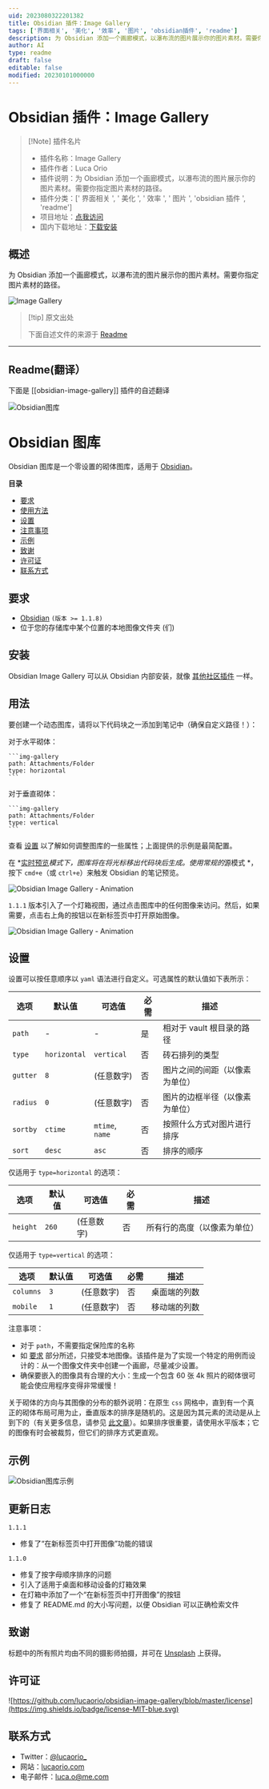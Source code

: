 ```yaml
---
uid: 2023080322201382
title: Obsidian 插件：Image Gallery
tags: ['界面相关', '美化', '效率', '图片', 'obsidian插件', 'readme']
description: 为 Obsidian 添加一个画廊模式，以瀑布流的图片展示你的图片素材。需要你指定图片素材的路径。
author: AI
type: readme
draft: false
editable: false
modified: 20230101000000
---
```


# Obsidian 插件：Image Gallery

> [!Note] 插件名片
> - 插件名称：Image Gallery
> - 插件作者：Luca Orio
> - 插件说明：为 Obsidian 添加一个画廊模式，以瀑布流的图片展示你的图片素材。需要你指定图片素材的路径。
> - 插件分类：[' 界面相关 ', ' 美化 ', ' 效率 ', ' 图片 ', 'obsidian 插件 ', 'readme']
> - 项目地址：[点我访问](https://github.com/lucaorio/obsidian-image-gallery)
> - 国内下载地址：[下载安装](https://pkmer.cn/products/plugin/pluginMarket/?obsidian-image-gallery)

## 概述

为 Obsidian 添加一个画廊模式，以瀑布流的图片展示你的图片素材。需要你指定图片素材的路径。

![Image Gallery](https://cdn.pkmer.cn/covers/obsidian-image-gallery.png!pkmer)

> [!tip] 原文出处
>
>下面自述文件的来源于 [Readme](https://ghproxy.net/https://raw.githubusercontent.com/lucaorio/obsidian-image-gallery/main/README.md)
>

---

## Readme(翻译）

下面是 [[obsidian-image-gallery]] 插件的自述翻译

![Obsidian图库](assets/obsidian-image-gallery-header.jpg)

# Obsidian 图库

Obsidian 图库是一个零设置的砌体图库，适用于 [Obsidian](https://obsidian.md/)。

**目录**

- [要求](#requirements)
- [使用方法](#usage)
- [设置](#settings)
- [注意事项](#notes)
- [示例](#examples)
- [致谢](#acknowledgments)
- [许可证](#license)
- [联系方式](#contacts)

## 要求

- [Obsidian](https://obsidian.md/) `(版本 >= 1.1.8)`
- 位于您的存储库中某个位置的本地图像文件夹 (们)

## 安装

Obsidian Image Gallery 可以从 Obsidian 内部安装，就像 [其他社区插件](https://help.obsidian.md/Advanced+topics/Community+plugins#Discover+and+install+community+plugins) 一样。

## 用法

要创建一个动态图库，请将以下代码块之一添加到笔记中（确保自定义路径！）：

对于水平砌体：

````
```img-gallery
path: Attachments/Folder
type: horizontal
```
````

对于垂直砌体：

````
```img-gallery
path: Attachments/Folder
type: vertical
```
````

查看 [设置](#settings) 以了解如何调整图库的一些属性；上面提供的示例是最简配置。

在 *[实时预览](https://help.obsidian.md/Live+preview+update)*模式下，图库将在将光标移出代码块后生成。使用常规的*源模式 *，按下 `cmd+e`（或 `ctrl+e`）来触发 Obsidian 的笔记预览。

![Obsidian Image Gallery - Animation](assets/obsidian-image-gallery.gif)

`1.1.1` 版本引入了一个灯箱视图，通过点击图库中的任何图像来访问。然后，如果需要，点击右上角的按钮以在新标签页中打开原始图像。

![Obsidian Image Gallery - Animation](assets/obsidian-image-gallery-lightbox.jpg)

## 设置

设置可以按任意顺序以 `yaml` 语法进行自定义。可选属性的默认值如下表所示：

| 选项     | 默认值        | 可选值           | 必需    | 描述                                 |
| -------- | ------------ | --------------- | -------- | -------------------------------------- |
| `path`   | -            | -               | 是       | 相对于 vault 根目录的路径               |
| `type`   | `horizontal` | `vertical`      | 否       | 砖石排列的类型                        |
| `gutter` | `8`          | (任意数字)      | 否       | 图片之间的间距（以像素为单位）         |
| `radius` | `0`          | (任意数字)      | 否       | 图片的边框半径（以像素为单位）         |
| `sortby` | `ctime`      | `mtime`, `name` | 否       | 按照什么方式对图片进行排序             |
| `sort`   | `desc`       | `asc`           | 否       | 排序的顺序                            |

仅适用于 `type=horizontal` 的选项：

| 选项     | 默认值 | 可选值        | 必需    | 描述                     |
| -------- | ------- | ------------ | -------- | ------------------------ |
| `height` | `260`   | (任意数字)   | 否       | 所有行的高度（以像素为单位） |

仅适用于 `type=vertical` 的选项：

| 选项       | 默认值 | 可选值        | 必需    | 描述                          |
| --------- | ------- | ------------ | -------- | ----------------------------- |
| `columns` | `3`     | (任意数字)   | 否       | 桌面端的列数                  |
| `mobile`  | `1`     | (任意数字)   | 否       | 移动端的列数                  |

注意事项：

- 对于 `path`，不需要指定保险库的名称
- 如 [要求](#requirements) 部分所述，只接受本地图像。该插件是为了实现一个特定的用例而设计的：从一个图像文件夹中创建一个画廊，尽量减少设置。
- 确保要嵌入的图像具有合理的大小：生成一个包含 60 张 4k 照片的砌体很可能会使应用程序变得非常缓慢！

关于砌体的方向与其图像的分布的额外说明：在原生 `css` 网格中，直到有一个真正的砌体布局可用为止，垂直版本的排序是随机的。这是因为其元素的流动是从上到下的（有关更多信息，请参见 [此文章](https://css-tricks.com/piecing-together-approaches-for-a-css-masonry-layout)）。如果排序很重要，请使用水平版本；它的图像有时会被裁剪，但它们的排序方式更直观。

## 示例

![Obsidian图库示例](assets/obsidian-image-gallery-examples.jpg)

## 更新日志

`1.1.1`

  - 修复了“在新标签页中打开图像”功能的错误

`1.1.0`

  - 修复了按字母顺序排序的问题
  - 引入了适用于桌面和移动设备的灯箱效果
  - 在灯箱中添加了一个“在新标签页中打开图像”的按钮
  - 修复了 README.md 的大小写问题，以便 Obsidian 可以正确检索文件

## 致谢

标题中的所有照片均由不同的摄影师拍摄，并可在 [Unsplash](https://unsplash.com/s/photos/architecture) 上获得。

## 许可证

![https://github.com/lucaorio/obsidian-image-gallery/blob/master/license](https://img.shields.io/badge/license-MIT-blue.svg)

## 联系方式

- Twitter：[@lucaorio_](http://twitter.com/@lucaorio_)
- 网站：[lucaorio.com](http://lucaorio.com)
- 电子邮件：[luca.o@me.com](mailto:luca.o@me.com)



